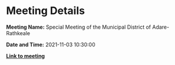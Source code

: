 # Meeting Details

**Meeting Name:** Special Meeting of the Municipal District of Adare-Rathkeale

**Date and Time:** 2021-11-03 10:30:00

**<a href="https://www.limerick.ie/council/whats-on/special-meeting-municipal-district-adare-rathkeale-21" target="_blank">Link to meeting</a>**
